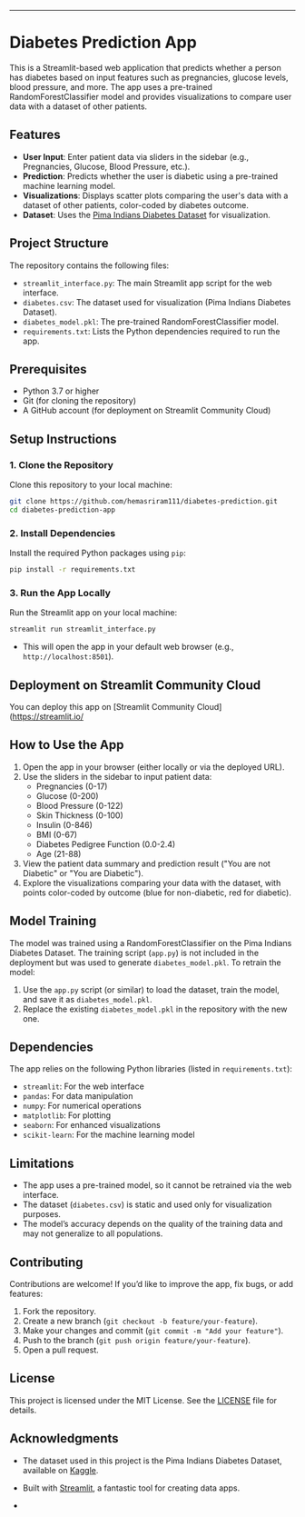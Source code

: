 
---

# Diabetes Prediction App

This is a Streamlit-based web application that predicts whether a person has diabetes based on input features such as pregnancies, glucose levels, blood pressure, and more. The app uses a pre-trained RandomForestClassifier model and provides visualizations to compare user data with a dataset of other patients.

## Features
- **User Input**: Enter patient data via sliders in the sidebar (e.g., Pregnancies, Glucose, Blood Pressure, etc.).
- **Prediction**: Predicts whether the user is diabetic using a pre-trained machine learning model.
- **Visualizations**: Displays scatter plots comparing the user's data with a dataset of other patients, color-coded by diabetes outcome.
- **Dataset**: Uses the [Pima Indians Diabetes Dataset](https://www.kaggle.com/datasets/uciml/pima-indians-diabetes-database) for visualization.

## Project Structure
The repository contains the following files:
- `streamlit_interface.py`: The main Streamlit app script for the web interface.
- `diabetes.csv`: The dataset used for visualization (Pima Indians Diabetes Dataset).
- `diabetes_model.pkl`: The pre-trained RandomForestClassifier model.
- `requirements.txt`: Lists the Python dependencies required to run the app.

## Prerequisites
- Python 3.7 or higher
- Git (for cloning the repository)
- A GitHub account (for deployment on Streamlit Community Cloud)

## Setup Instructions

### 1. Clone the Repository
Clone this repository to your local machine:
```bash
git clone https://github.com/hemasriram111/diabetes-prediction.git
cd diabetes-prediction-app
```

### 2. Install Dependencies
Install the required Python packages using `pip`:
```bash
pip install -r requirements.txt
```

### 3. Run the App Locally
Run the Streamlit app on your local machine:
```bash
streamlit run streamlit_interface.py
```
- This will open the app in your default web browser (e.g., `http://localhost:8501`).

## Deployment on Streamlit Community Cloud
You can deploy this app on [Streamlit Community Cloud](https://streamlit.io/

## How to Use the App
1. Open the app in your browser (either locally or via the deployed URL).
2. Use the sliders in the sidebar to input patient data:
   - Pregnancies (0-17)
   - Glucose (0-200)
   - Blood Pressure (0-122)
   - Skin Thickness (0-100)
   - Insulin (0-846)
   - BMI (0-67)
   - Diabetes Pedigree Function (0.0-2.4)
   - Age (21-88)
3. View the patient data summary and prediction result ("You are not Diabetic" or "You are Diabetic").
4. Explore the visualizations comparing your data with the dataset, with points color-coded by outcome (blue for non-diabetic, red for diabetic).



## Model Training
The model was trained using a RandomForestClassifier on the Pima Indians Diabetes Dataset. The training script (`app.py`) is not included in the deployment but was used to generate `diabetes_model.pkl`. To retrain the model:
1. Use the `app.py` script (or similar) to load the dataset, train the model, and save it as `diabetes_model.pkl`.
2. Replace the existing `diabetes_model.pkl` in the repository with the new one.

## Dependencies
The app relies on the following Python libraries (listed in `requirements.txt`):
- `streamlit`: For the web interface
- `pandas`: For data manipulation
- `numpy`: For numerical operations
- `matplotlib`: For plotting
- `seaborn`: For enhanced visualizations
- `scikit-learn`: For the machine learning model

## Limitations
- The app uses a pre-trained model, so it cannot be retrained via the web interface.
- The dataset (`diabetes.csv`) is static and used only for visualization purposes.
- The model’s accuracy depends on the quality of the training data and may not generalize to all populations.

## Contributing
Contributions are welcome! If you’d like to improve the app, fix bugs, or add features:
1. Fork the repository.
2. Create a new branch (`git checkout -b feature/your-feature`).
3. Make your changes and commit (`git commit -m "Add your feature"`).
4. Push to the branch (`git push origin feature/your-feature`).
5. Open a pull request.

## License
This project is licensed under the MIT License. See the [LICENSE](LICENSE) file for details.

## Acknowledgments
- The dataset used in this project is the Pima Indians Diabetes Dataset, available on [Kaggle](https://www.kaggle.com/datasets/uciml/pima-indians-diabetes-database).
- Built with [Streamlit](https://streamlit.io/), a fantastic tool for creating data apps.

-
